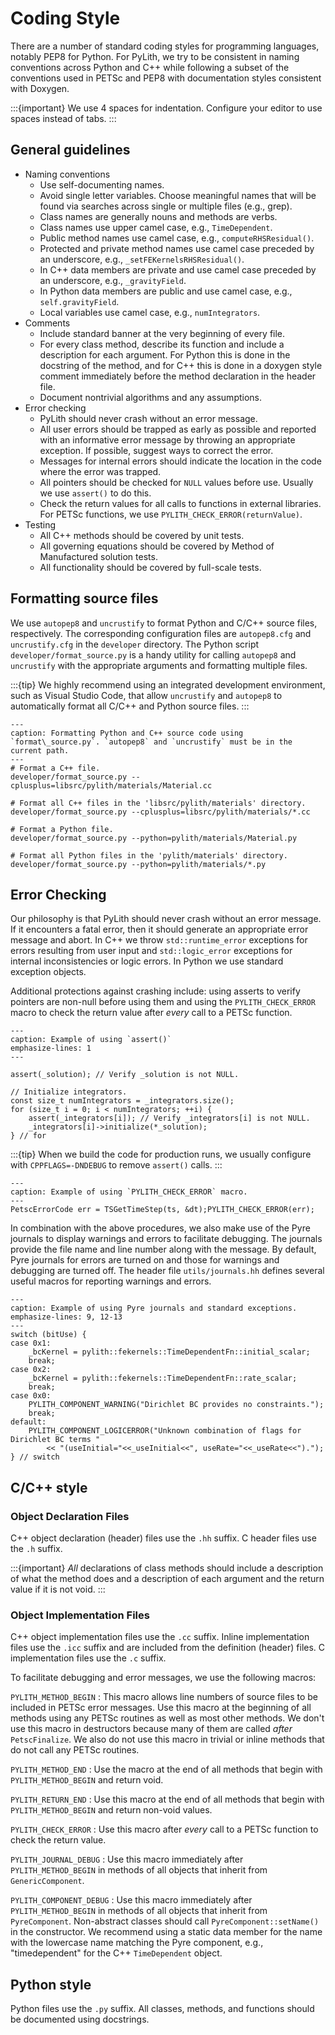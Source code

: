 # Coding Style

There are a number of standard coding styles for programming languages, notably PEP8 for Python. For PyLith, we try to be consistent in naming conventions across Python and C++ while following a subset of the conventions used in PETSc and PEP8 with documentation styles consistent with Doxygen.

:::{important}
We use 4 spaces for indentation. Configure your editor to use spaces instead of tabs.
:::

## General guidelines

- Naming conventions
  - Use self-documenting names.
  - Avoid single letter variables. Choose meaningful names that will be found via searches across single or multiple files (e.g., grep).
  - Class names are generally nouns and methods are verbs.
  - Class names use upper camel case, e.g., `TimeDependent`.
  - Public method names use camel case, e.g., `computeRHSResidual()`.
  - Protected and private method names use camel case preceded by an underscore, e.g., `_setFEKernelsRHSResidual()`.
  - In C++ data members are private and use camel case preceded by an underscore, e.g., `_gravityField`.
  - In Python data members are public and use camel case, e.g., `self.gravityField`.
  - Local variables use camel case, e.g., `numIntegrators`.
- Comments
  - Include standard banner at the very beginning of every file.
  - For every class method, describe its function and include a description for each argument. For Python this is done in the docstring of the method, and for C++ this is done in a doxygen style comment immediately before the method declaration in the header file.
  - Document nontrivial algorithms and any assumptions.
- Error checking
  - PyLith should never crash without an error message.
  - All user errors should be trapped as early as possible and reported with an informative error message by throwing an appropriate exception. If possible, suggest ways to correct the error.
  - Messages for internal errors should indicate the location in the code where the error was trapped.
  - All pointers should be checked for `NULL` values before use. Usually we use `assert()` to do this.
  - Check the return values for all calls to functions in external libraries. For PETSc functions, we use `PYLITH_CHECK_ERROR(returnValue)`.
- Testing
  - All C++ methods should be covered by unit tests.
  - All governing equations should be covered by Method of Manufactured solution tests.
  - All functionality should be covered by full-scale tests.

## Formatting source files

We use `autopep8` and `uncrustify` to format Python and C/C++ source files, respectively.
The corresponding configuration files are `autopep8.cfg` and `uncrustify.cfg` in the `developer` directory.
The Python script `developer/format_source.py` is a handy utility for calling `autopep8` and `uncrustify` with the appropriate arguments and formatting multiple files.

:::{tip}
We highly recommend using an integrated development environment, such as Visual Studio Code, that allow `uncrustify` and `autopep8` to automatically format all C/C++ and Python source files.
:::

```{code-block} bash
---
caption: Formatting Python and C++ source code using `format\_source.py`. `autopep8` and `uncrustify` must be in the current path.
---
# Format a C++ file.
developer/format_source.py --cplusplus=libsrc/pylith/materials/Material.cc

# Format all C++ files in the 'libsrc/pylith/materials' directory.
developer/format_source.py --cplusplus=libsrc/pylith/materials/*.cc

# Format a Python file.
developer/format_source.py --python=pylith/materials/Material.py

# Format all Python files in the 'pylith/materials' directory.
developer/format_source.py --python=pylith/materials/*.py
```

## Error Checking

Our philosophy is that PyLith should never crash without an error message.
If it encounters a fatal error, then it should generate an appropriate error message and abort.
In C++ we throw `std::runtime_error` exceptions for errors resulting from user input and `std::logic_error` exceptions for internal inconsistencies or logic errors.
In Python we use standard exception objects.

Additional protections against crashing include: using asserts to verify pointers are non-null before using them and using the `PYLITH_CHECK_ERROR` macro to check the return value after *every* call to a PETSc function.

```{code-block} c++
---
caption: Example of using `assert()`
emphasize-lines: 1
---

assert(_solution); // Verify _solution is not NULL.

// Initialize integrators.
const size_t numIntegrators = _integrators.size();
for (size_t i = 0; i < numIntegrators; ++i) {
    assert(_integrators[i]); // Verify _integrators[i] is not NULL.
    _integrators[i]->initialize(*_solution);
} // for  
```

:::{tip}
When we build the code for production runs, we usually configure with `CPPFLAGS=-DNDEBUG` to remove `assert()` calls.
:::

```{code-block} c++
---
caption: Example of using `PYLITH_CHECK_ERROR` macro.
---
PetscErrorCode err = TSGetTimeStep(ts, &dt);PYLITH_CHECK_ERROR(err);
```

In combination with the above procedures, we also make use of the Pyre journals to display warnings and errors to facilitate debugging.
The journals provide the file name and line number along with the message.
By default, Pyre journals for errors are turned on and those for warnings and debugging are turned off.
The header file `utils/journals.hh` defines several useful macros for reporting warnings and errors.

```{code-block} c++
---
caption: Example of using Pyre journals and standard exceptions.
emphasize-lines: 9, 12-13
---
switch (bitUse) {
case 0x1:
    _bcKernel = pylith::fekernels::TimeDependentFn::initial_scalar;
    break;
case 0x2:
    _bcKernel = pylith::fekernels::TimeDependentFn::rate_scalar;
    break;
case 0x0:
    PYLITH_COMPONENT_WARNING("Dirichlet BC provides no constraints.");
    break;
default:
    PYLITH_COMPONENT_LOGICERROR("Unknown combination of flags for Dirichlet BC terms "
        << "(useInitial="<<_useInitial<<", useRate="<<_useRate<<").");
} // switch
```

## C/C++ style

### Object Declaration Files

C++ object declaration (header) files use the `.hh` suffix.
C header files use the `.h` suffix.

:::{important}
*All* declarations of class methods should include a description of what the method does and a description of each argument and the return value if it is not void.
:::

### Object Implementation Files

C++ object implementation files use the `.cc` suffix.
Inline implementation files use the `.icc` suffix and are included from the definition (header) files.
C implementation files use the `.c` suffix.

To facilitate debugging and error messages, we use the following
macros:

`PYLITH_METHOD_BEGIN`
: This macro allows line numbers of source files to be included in PETSc error messages. Use this macro at the beginning of all methods using any PETSc routines as well as most other methods. We don't use this macro in destructors because many of them are called *after* `PetscFinalize`. We also do not use this macro in trivial or inline methods that do not call any PETSc routines.

`PYLITH_METHOD_END`
: Use the macro at the end of all methods that begin with `PYLITH_METHOD_BEGIN` and return void.

`PYLITH_RETURN_END`
: Use this macro at the end of all methods that begin with `PYLITH_METHOD_BEGIN` and return non-void values.

`PYLITH_CHECK_ERROR`
: Use this macro after *every* call to a PETSc function to check the return value.

`PYLITH_JOURNAL_DEBUG`
: Use this macro immediately after `PYLITH_METHOD_BEGIN` in methods of all objects that inherit from `GenericComponent`.

`PYLITH_COMPONENT_DEBUG`
: Use this macro immediately after `PYLITH_METHOD_BEGIN` in methods of all objects that inherit from `PyreComponent`.
Non-abstract classes should call `PyreComponent::setName()` in the constructor.
We recommend using a static data member for the name with the lowercase name matching the Pyre component, e.g., "timedependent" for the C++ `TimeDependent` object.

## Python style

Python files use the `.py` suffix.
All classes, methods, and functions should be documented using docstrings.
